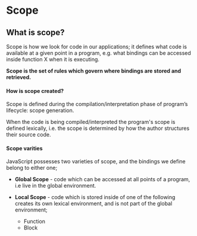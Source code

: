 # Scope

## What is scope?

Scope is how we look for code in our applications; it defines what code is available at a given point in a program, e.g.
what bindings can be accessed inside function X when it is executing.

__Scope is the set of rules which govern where bindings are stored and retrieved.__

#### How is scope created?

Scope is defined during the compilation/interpretation phase of program’s lifecycle: scope generation.

When the code is being compiled/interpreted the program's scope is defined lexically, i.e. the scope is determined by how the author structures their source code.

#### Scope varities

JavaScript possesses two varieties of scope, and the bindings we define belong to either one;

- __Global Scope__ - code which can be accessed at all points of a program, i.e live in the global environment.
  
- __Local Scope__ - code which is stored inside of one of the following creates its own lexical environment, and is not part of the global environment;
  - Function
  - Block
